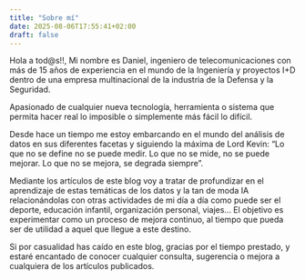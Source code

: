 ```yaml
---
title: "Sobre mí"
date: 2025-08-06T17:55:41+02:00
draft: false
---
```


Hola a tod@s!!, Mi nombre es Daniel, ingeniero de telecomunicaciones con más de 15 años de experiencia en el mundo de la Ingeniería y proyectos I+D dentro de una empresa multinacional de la industria de la Defensa y la Seguridad.

Apasionado de cualquier nueva tecnología, herramienta o sistema que permita hacer real lo imposible o simplemente más fácil lo difícil.

Desde hace un tiempo me estoy embarcando en el mundo del análisis de datos en sus diferentes facetas y siguiendo la máxima de Lord Kevin: “Lo que no se define no se puede medir. Lo que no se mide, no se puede mejorar. Lo que no se mejora, se degrada siempre”.

Mediante los artículos de este blog voy a tratar de profundizar en el aprendizaje de estas temáticas de los datos y la tan de moda IA relacionándolas con otras actividades de mi día a día como puede ser el deporte, educación infantil, organización personal, viajes... El objetivo es experimentar como un proceso de mejora continuo, al tiempo que pueda ser de utilidad a aquel que llegue a este destino.

Si por casualidad has caído en este blog, gracias por el tiempo prestado, y estaré encantado de conocer cualquier consulta, sugerencia o mejora a cualquiera de los artículos publicados.

